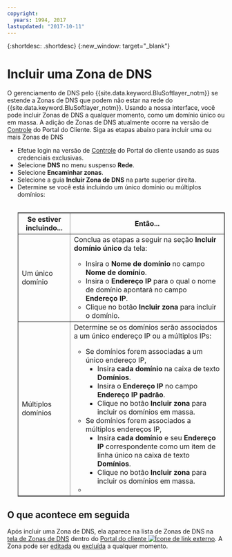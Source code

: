 ```yaml
---
copyright:
  years: 1994, 2017
lastupdated: "2017-10-11"
---
```


{:shortdesc: .shortdesc}
{:new_window: target="_blank"}

# Incluir uma Zona de DNS

O gerenciamento de DNS pelo {{site.data.keyword.BluSoftlayer_notm}} se estende a Zonas de DNS que podem não estar na rede do {{site.data.keyword.BluSoftlayer_notm}}. Usando a nossa interface, você pode incluir Zonas de DNS a qualquer momento, como um domínio único ou em massa. A adição de Zonas de DNS atualmente ocorre na versão de [Controle](https://control.softlayer.com/) do Portal do Cliente. Siga as etapas abaixo para incluir uma ou mais Zonas de DNS

* Efetue login na versão de [Controle](https://control.softlayer.com/) do Portal do cliente usando as suas credenciais exclusivas.
* Selecione **DNS** no menu suspenso **Rede**.
* Selecione **Encaminhar zonas**.
* Selecione a guia **Incluir Zona de DNS** na parte superior direita.
* Determine se você está incluindo um único domínio ou múltiplos domínios:<br> <br><table border="1"><tbody><tr><th>Se estiver incluindo...</th><th>Então...</th></tr><tr><td>Um único domínio</td><td>Conclua as etapas a seguir na seção <strong>Incluir domínio único</strong> da tela:<br> <ul><li>Insira o <strong>Nome de domínio</strong> no campo <strong>Nome de domínio</strong>.</li><li>Insira o <strong>Endereço IP</strong> para o qual o nome de domínio apontará no campo <strong>Endereço IP</strong>.</li><li>Clique no botão <strong>Incluir zona</strong> para incluir o domínio.<br> </li></ul></td></tr><tr><td>Múltiplos domínios</td><td>Determine se os domínios serão associados a um único endereço IP ou a múltiplos IPs:<br> <p> </p><p> </p><p> </p><p> </p><ul><li>Se domínios forem associadas a um único endereço IP,<ul><li>Insira <strong>cada domínio</strong> na caixa de texto <strong>Domínios</strong>.</li><li>Insira o <strong>Endereço IP</strong> no campo <strong>Endereço IP padrão</strong>.</li><li>Clique no botão <strong>Incluir zona</strong> para incluir os domínios em massa.</li></ul></li><li>Se domínios forem associados a múltiplos endereços IP,<ul><li>Insira <strong>cada domínio</strong> e seu <strong>Endereço IP</strong> correspondente como um item de linha único na caixa de texto <strong>Domínios</strong>.</li><li>Clique no botão <strong>Incluir zona</strong> para incluir os domínios em massa.</li></ul></li><li> </li></ul></td></tr></tbody></table>

## O que acontece em seguida

Após incluir uma Zona de DNS, ela aparece na lista de Zonas de DNS na [tela de Zonas de DNS](access-dns-zones-screen.html) dentro do [Portal do cliente ![Ícone de link externo](../../icons/launch-glyph.svg "Ícone de link externo")](https://control.softlayer.com/). A Zona pode ser [editada](edit-dns-zone-record.html) ou [excluída](delete-dns-zone.html) a qualquer momento.
